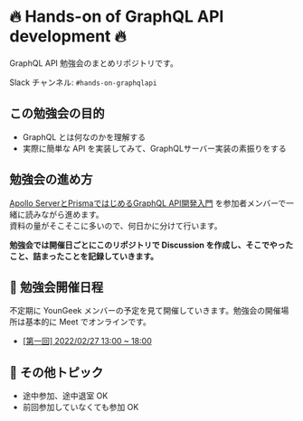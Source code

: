 # 🔥 Hands-on of GraphQL API development 🔥



GraphQL API 勉強会のまとめリポジトリです。

Slack チャンネル: `#hands-on-graphqlapi`

## この勉強会の目的

- GraphQL とは何なのかを理解する
- 実際に簡単な API を実装してみて、GraphQLサーバー実装の素振りをする

## 勉強会の進め方

[Apollo ServerとPrismaではじめるGraphQL API開発入門](https://zenn.dev/eringiv3/books/a85174531fd56a) を参加者メンバーで一緒に読みながら進めます。  
資料の量がそこそこに多いので、何日かに分けて行います。

**勉強会では開催日ごとにこのリポジトリで Discussion を作成し、そこでやったこと、詰まったことを記録していきます。**

## 📆 勉強会開催日程
不定期に YounGeek メンバーの予定を見て開催していきます。勉強会の開催場所は基本的に Meet でオンラインです。

- [[第一回] 2022/02/27 13:00 ~ 18:00](https://github.com/youngeek-0410/handson-graphql-api/discussions/1****)

## 📝 その他トピック

- 途中参加、途中退室 OK
- 前回参加していなくても参加 OK
